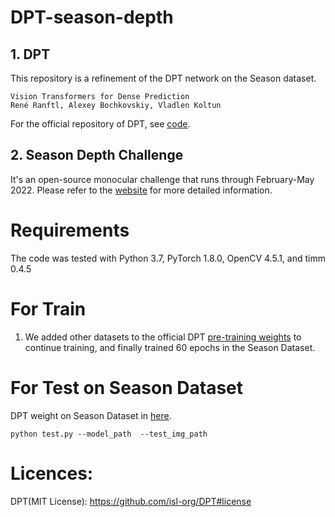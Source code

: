 # DPT-season-depth

## 1. DPT
This repository is a refinement of the DPT network on the Season dataset.
```
Vision Transformers for Dense Prediction
René Ranftl, Alexey Bochkovskiy, Vladlen Koltun
```
For the official repository of DPT, see [code](https://github.com/isl-org/DPT).
## 2. Season Depth Challenge
It's an open-source monocular challenge that runs through February-May 2022. Please refer to the [website](http://seasondepth-challenge.org/index/index.html#introduction) for more detailed information.

# Requirements
The code was tested with Python 3.7, PyTorch 1.8.0, OpenCV 4.5.1, and timm 0.4.5

# For Train
1. We added other datasets to the official DPT [pre-training weights](https://github.com/intel-isl/DPT/releases/download/1_0/dpt_hybrid-midas-501f0c75.pt) to continue training, and finally trained 60 epochs in the Season Dataset.

# For Test on Season Dataset
DPT weight on Season Dataset in [here](https://drive.google.com/file/d/1fra9LQEWI61vAy9d5GqaW4ja-NSnN6yF/view?usp=sharing).
```
python test.py --model_path  --test_img_path
```

# Licences:
DPT(MIT License):  https://github.com/isl-org/DPT#license
